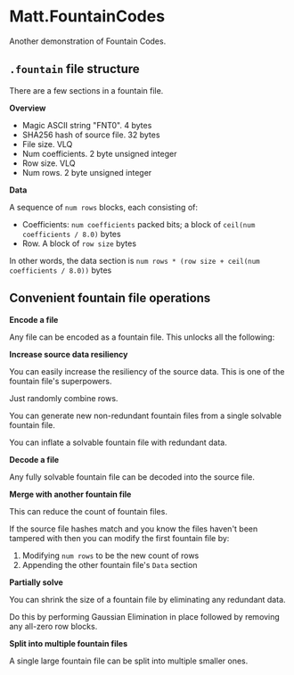# Matt.FountainCodes

Another demonstration of Fountain Codes.

## `.fountain` file structure

There are a few sections in a fountain file.

**Overview**

 * Magic ASCII string "FNT0". 4 bytes
 * SHA256 hash of source file. 32 bytes
 * File size. VLQ
 * Num coefficients. 2 byte unsigned integer
 * Row size. VLQ
 * Num rows. 2 byte unsigned integer

**Data**

A sequence of `num rows` blocks, each consisting of:

 * Coefficients: `num coefficients` packed bits; a block of `ceil(num coefficients / 8.0)` bytes
 * Row. A block of `row size` bytes

In other words, the data section is `num rows * (row size + ceil(num coefficients / 8.0))` bytes

## Convenient fountain file operations

**Encode a file**

Any file can be encoded as a fountain file. This unlocks all the following:

**Increase source data resiliency**

You can easily increase the resiliency of the source data. This is one of the fountain file's superpowers.

Just randomly combine rows.

You can generate new non-redundant fountain files from a single solvable fountain file.

You can inflate a solvable fountain file with redundant data.

**Decode a file**

Any fully solvable fountain file can be decoded into the source file.

**Merge with another fountain file**

This can reduce the count of fountain files.

If the source file hashes match and you know the files haven't been tampered with then you can modify the first fountain file by:

1. Modifying `num rows` to be the new count of rows
2. Appending the other fountain file's `Data` section

**Partially solve**

You can shrink the size of a fountain file by eliminating any redundant data.

Do this by performing Gaussian Elimination in place followed by removing any all-zero row blocks.

**Split into multiple fountain files**

A single large fountain file can be split into multiple smaller ones.